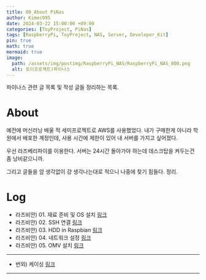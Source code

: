 ```yaml
---
title: 00_About PiNas
author: Kimec995
date: 2024-03-22 15:00:00 +09:00
categories: [ToyProject, PiNas]
tags: [RaspberryPi, ToyProject, NAS, Server, Developer_Kit]
pin: true
math: true
mermaid: true
image: 
  path: /assets/img/postimg/RaspberryPi_NAS/RaspberryPi_NAS_000.png
  alt: 토이프로젝트)파이나스
---
```

파이나스 관련 글 목록 및 작성 글들 정리하는 목록.

# About
예전에 머신러닝 배울 적 세미프로젝트로 AWS를 사용했었다. 내가 구매한게 아니라 학원에서 배포한 계정인데, 사용 시간에 제한이 있어 내 서버를 가지고 싶어졌다.

우선 라즈베리파이를 이용한다. 서버는 24시간 돌아가야 하는데 데스크탑을 켜두는건 좀 낭비같으니까.

그리고 글들을 암 생각없이 걍 생각나는대로 적으니 나중에 찾기 힘들다. 정리.

# Log
- 라즈비안) 01. 재료 준비 및 OS 설치 [링크](https://kimec995.github.io/posts/PiNas_ROS_01_%EC%A4%80%EB%B9%84%ED%95%98%EA%B8%B0&-OS-%EC%84%A4%EC%B9%98/)
- 라즈비안) 02. SSH 연결 [링크](https://kimec995.github.io/posts/PiNas_ROS_02_SSH%EC%97%B0%EA%B2%B0/)
- 라즈비안) 03. HDD in Raspbian [링크](https://kimec995.github.io/posts/PiNas_ROS_03_HDDinRaspbian/)
- 라즈비안) 04. 네트워크 설정 [링크](https://kimec995.github.io/posts/PiNas_ROS_04_%EB%84%A4%ED%8A%B8%EC%9B%8C%ED%81%AC_%EC%84%A4%EC%A0%95/)
- 라즈비안) 05. OMV 설치 [링크](https://kimec995.github.io/posts/PiNas_ROS_05_OMV%EC%84%A4%EC%B9%98/)

---

- 번외) 케이싱 [링크](https://kimec995.github.io/posts/PiNas_ETC_%EC%BC%80%EC%9D%B4%EC%8B%B1/)

---